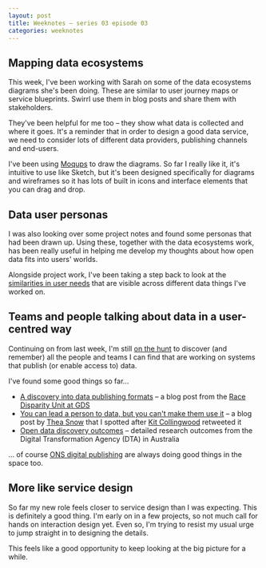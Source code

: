 ```yaml
---
layout: post
title: Weeknotes – series 03 episode 03
categories: weeknotes
---
```


## Mapping data ecosystems

This week, I've been working with Sarah on some of the data ecosystems diagrams she's been doing. These are similar to user journey maps or service blueprints. Swirrl use them in blog posts and share them with stakeholders.

They've been helpful for me too – they show what data is collected and where it goes. It's a reminder that in order to design a good data service, we need to consider lots of different data providers, publishing channels and end-users.

I've been using [Moqups](https://moqups.com/) to draw the diagrams. So far I really like it, it's intuitive to use like Sketch, but it's been designed specifically for diagrams and wireframes so it has lots of built in icons and interface elements that you can drag and drop.

## Data user personas

I was also looking over some project notes and found some personas that had been drawn up. Using these, together with the data ecosystems work, has been really useful in helping me develop my thoughts about how open data fits into users' worlds.

Alongside project work, I've been taking a step back to look at the [similarities in user needs](https://twitter.com/benjystanton/status/1123258869290082306) that are visible across different data things I've worked on.

## Teams and people talking about data in a user-centred way 

Continuing on from last week, I'm still [on the hunt](https://www.benjystanton.co.uk/blog/weeknotes-series-03-episode-02/#looking-for-data-designers) to discover (and remember) all the people and teams I can find that are working on systems that publish (or enable access to) data.

I've found some good things so far…

- [A discovery into data publishing formats](https://dataingovernment.blog.gov.uk/2019/05/02/a-discovery-into-data-publishing-formats/) – a blog post from the [Race Disparity Unit at GDS](https://www.gov.uk/government/organisations/race-disparity-unit)
- [You can lead a person to data, but you can't make them use it](https://www.nesta.org.uk/blog/you-can-lead-person-data-you-cant-make-them-use-it/) – a blog post by [Thea Snow](https://twitter.com/theasnow) that I spotted after [Kit Collingwood](https://twitter.com/kitterati) retweeted it
- [Open data discovery outcomes](https://community.digital.gov.au/t/open-data-discovery-outcomes/1459) – detailed research outcomes from the Digital Transformation Agency (DTA) in Australia

… of course [ONS digital publishing](https://digitalblog.ons.gov.uk/) are always doing good things in the space too.

## More like service design

So far my new role feels closer to service design than I was expecting. This is definitely a good thing. I'm early on in a few projects, so not much call for hands on interaction design yet. Even so, I'm trying to resist my usual urge to jump straight in to designing the details.

This feels like a good opportunity to keep looking at the big picture for a while.